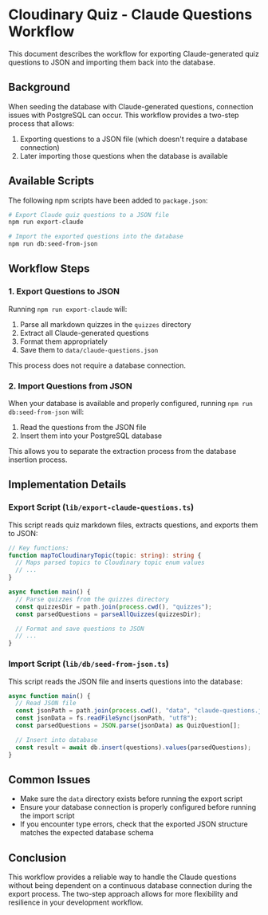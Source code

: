 # Cloudinary Quiz - Claude Questions Workflow

This document describes the workflow for exporting Claude-generated quiz questions to JSON and importing them back into the database.

## Background

When seeding the database with Claude-generated questions, connection issues with PostgreSQL can occur. This workflow provides a two-step process that allows:

1. Exporting questions to a JSON file (which doesn't require a database connection)
2. Later importing those questions when the database is available

## Available Scripts

The following npm scripts have been added to `package.json`:

```bash
# Export Claude quiz questions to a JSON file
npm run export-claude

# Import the exported questions into the database
npm run db:seed-from-json
```

## Workflow Steps

### 1. Export Questions to JSON

Running `npm run export-claude` will:

1. Parse all markdown quizzes in the `quizzes` directory
2. Extract all Claude-generated questions
3. Format them appropriately
4. Save them to `data/claude-questions.json`

This process does not require a database connection.

### 2. Import Questions from JSON

When your database is available and properly configured, running `npm run db:seed-from-json` will:

1. Read the questions from the JSON file
2. Insert them into your PostgreSQL database

This allows you to separate the extraction process from the database insertion process.

## Implementation Details

### Export Script (`lib/export-claude-questions.ts`)

This script reads quiz markdown files, extracts questions, and exports them to JSON:

```typescript
// Key functions:
function mapToCloudinaryTopic(topic: string): string {
  // Maps parsed topics to Cloudinary topic enum values
  // ...
}

async function main() {
  // Parse quizzes from the quizzes directory
  const quizzesDir = path.join(process.cwd(), "quizzes");
  const parsedQuestions = parseAllQuizzes(quizzesDir);

  // Format and save questions to JSON
  // ...
}
```

### Import Script (`lib/db/seed-from-json.ts`)

This script reads the JSON file and inserts questions into the database:

```typescript
async function main() {
  // Read JSON file
  const jsonPath = path.join(process.cwd(), "data", "claude-questions.json");
  const jsonData = fs.readFileSync(jsonPath, "utf8");
  const parsedQuestions = JSON.parse(jsonData) as QuizQuestion[];

  // Insert into database
  const result = await db.insert(questions).values(parsedQuestions);
}
```

## Common Issues

- Make sure the `data` directory exists before running the export script
- Ensure your database connection is properly configured before running the import script
- If you encounter type errors, check that the exported JSON structure matches the expected database schema

## Conclusion

This workflow provides a reliable way to handle the Claude questions without being dependent on a continuous database connection during the export process. The two-step approach allows for more flexibility and resilience in your development workflow.
